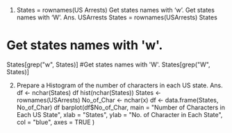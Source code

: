 1. States = rownames(US Arrests)
Get states names with ‘w’.
Get states names with ‘W’.
Ans. USArrests
States = rownames(USArrests)
States

# Get states names with 'w'.
States[grep("w", States)]
#Get states names with 'W'.
States[grep("W", States)]



2. Prepare a Histogram of the number of characters in each US state.
Ans. df <- nchar(States)
df
hist(nchar(States))
States <- rownames(USArrests)
No_of_Char <- nchar(x)
df <- data.frame(States, No_of_Char)
df
barplot(df$No_of_Char, main = "Number of Characters in Each US State",
        xlab = "States", ylab = "No. of Character in Each State",
        col = "blue", axes = TRUE
)

